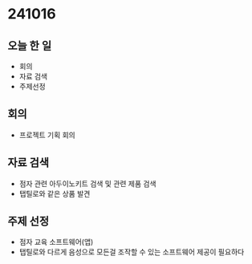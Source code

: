 # 241016
## 오늘 한 일
- 회의
- 자료 검색
- 주제선정


## 회의
- 프로젝트 기획 회의

## 자료 검색
- 점자 관련 아두이노키트 검색 및 관련 제품 검색
- 탭틸로와 같은 상품 발견

## 주제 선정
- 점자 교육 소프트웨어(앱)
- 탭틸로와 다르게 음성으로 모든걸 조작할 수 있는 소프트웨어 제공이 필요하다
